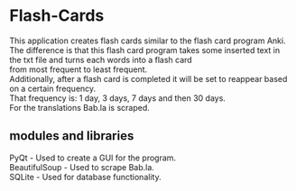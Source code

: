 # Flash-Cards
This application creates flash cards similar to the flash card program Anki. <br>
The difference is that this flash card program takes some inserted text in the txt file and turns each words into a flash card <br>
from most frequent to least frequent. <br>
Additionally, after a flash card is completed it will be set to reappear based on a certain frequency. <br>
That frequency is: 1 day, 3 days, 7 days and then 30 days. <br>
For the translations Bab.la is scraped. <br>

## modules and libraries
PyQt - Used to create a GUI for the program. <br>
BeautifulSoup - Used to scrape Bab.la. <br>
SQLite - Used for database functionality. <br>
